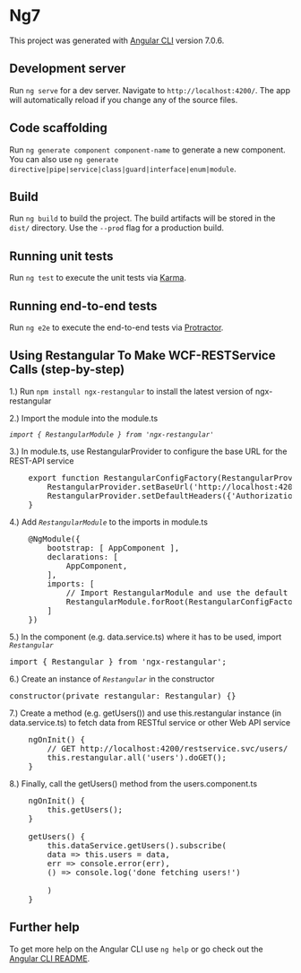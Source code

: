 # Ng7

This project was generated with [Angular CLI](https://github.com/angular/angular-cli) version 7.0.6.

## Development server

Run `ng serve` for a dev server. Navigate to `http://localhost:4200/`. The app will automatically reload if you change any of the source files.

## Code scaffolding

Run `ng generate component component-name` to generate a new component. You can also use `ng generate directive|pipe|service|class|guard|interface|enum|module`.

## Build

Run `ng build` to build the project. The build artifacts will be stored in the `dist/` directory. Use the `--prod` flag for a production build.

## Running unit tests

Run `ng test` to execute the unit tests via [Karma](https://karma-runner.github.io).

## Running end-to-end tests

Run `ng e2e` to execute the end-to-end tests via [Protractor](http://www.protractortest.org/).

## Using Restangular To Make WCF-RESTService Calls (step-by-step)

1.) Run `npm install ngx-restangular` to install the latest version of ngx-restangular

2.) Import the module into the module.ts

*`import { RestangularModule } from 'ngx-restangular'`*


3.)  In module.ts, use RestangularProvider to configure the base URL for the REST-API service

<pre>
    export function RestangularConfigFactory(RestangularProvider) {
        RestangularProvider.setBaseUrl('http://localhost:4200/restservice.svc');
        RestangularProvider.setDefaultHeaders({'Authorization': 'Bearer UDXPx-Xko0w4BRKajozCVy20X11MRZs1'})
    }
</pre>

4.) Add *`RestangularModule`* to the imports in module.ts

<pre>
    @NgModule({
        bootstrap: [ AppComponent ],
        declarations: [
            AppComponent,
        ],
        imports: [
            // Import RestangularModule and use the default config factory
            RestangularModule.forRoot(RestangularConfigFactory),
        ]
    })
</pre>

5.) In the component (e.g. data.service.ts) where it has to be used, import *`Restangular`*

<pre>import { Restangular } from 'ngx-restangular';</pre>


6.) Create an instance of *`Restangular`* in the constructor

<pre>constructor(private restangular: Restangular) {}</pre>

7.) Create a method (e.g. getUsers()) and use this.restangular instance (in data.service.ts) to fetch data from RESTful service or other Web API service

<pre>
    ngOnInit() {
        // GET http://localhost:4200/restservice.svc/users/
        this.restangular.all('users').doGET();
    }
</pre>

8.) Finally, call the getUsers() method from the users.component.ts

<pre>
    ngOnInit() {
        this.getUsers();
    }

    getUsers() {
        this.dataService.getUsers().subscribe(
        data => this.users = data,
        err => console.error(err),
        () => console.log('done fetching users!')
        
        )
    }
</pre>

## Further help

To get more help on the Angular CLI use `ng help` or go check out the [Angular CLI README](https://github.com/angular/angular-cli/blob/master/README.md).
